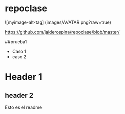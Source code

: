 # repoclase

![myimage-alt-tag] (images/AVATAR.png?raw=true)

https://github.com/jaiderospina/repoclase/blob/master/

##prueba1

* Caso 1
* caso 2


# Header 1
## header 2
Esto es el readme
